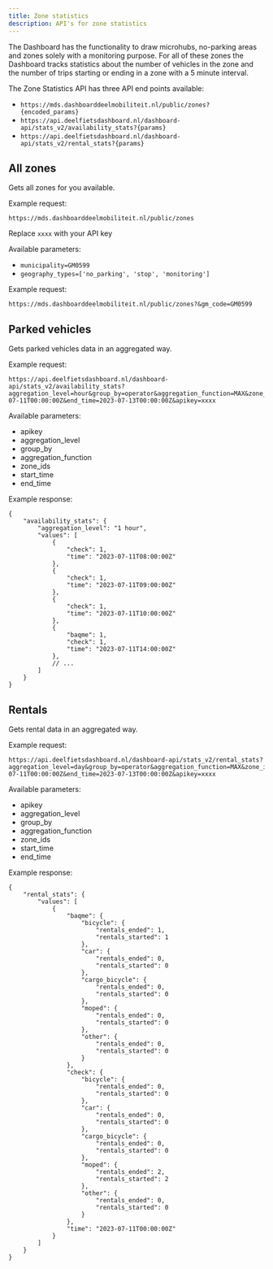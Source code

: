 ```yaml
---
title: Zone statistics
description: API's for zone statistics
---
```


The Dashboard has the functionality to draw microhubs, no-parking areas and zones solely with a monitoring purpose. For all of these zones the Dashboard tracks statistics about the number of vehicles in the zone and the number of trips starting or ending in a zone with a 5 minute interval.

The Zone Statistics API has three API end points available:

- `https://mds.dashboarddeelmobiliteit.nl/public/zones?{encoded_params}`
- `https://api.deelfietsdashboard.nl/dashboard-api/stats_v2/availability_stats?{params}`
- `https://api.deelfietsdashboard.nl/dashboard-api/stats_v2/rental_stats?{params}`

## All zones

Gets all zones for you available.

Example request:

```
https://mds.dashboarddeelmobiliteit.nl/public/zones
```

Replace `xxxx` with your API key

Available parameters:

- `municipality=GM0599`
- `geography_types=['no_parking', 'stop', 'monitoring']`

Example request:

```
https://mds.dashboarddeelmobiliteit.nl/public/zones?&gm_code=GM0599
```

## Parked vehicles

Gets parked vehicles data in an aggregated way.

Example request:

```
https://api.deelfietsdashboard.nl/dashboard-api/stats_v2/availability_stats?aggregation_level=hour&group_by=operator&aggregation_function=MAX&zone_ids=53017&start_time=2023-07-11T00:00:00Z&end_time=2023-07-13T00:00:00Z&apikey=xxxx
```

Available parameters:

- apikey
- aggregation_level
- group_by
- aggregation_function
- zone_ids
- start_time
- end_time

Example response:

```
{
    "availability_stats": {
        "aggregation_level": "1 hour",
        "values": [
            {
                "check": 1,
                "time": "2023-07-11T08:00:00Z"
            },
            {
                "check": 1,
                "time": "2023-07-11T09:00:00Z"
            },
            {
                "check": 1,
                "time": "2023-07-11T10:00:00Z"
            },
            {
                "baqme": 1,
                "check": 1,
                "time": "2023-07-11T14:00:00Z"
            },
            // ...
        ]
    }
}
```

## Rentals

Gets rental data in an aggregated way.

Example request:

```
https://api.deelfietsdashboard.nl/dashboard-api/stats_v2/rental_stats?aggregation_level=day&group_by=operator&aggregation_function=MAX&zone_ids=53017&start_time=2023-07-11T00:00:00Z&end_time=2023-07-13T00:00:00Z&apikey=xxxx
```

Available parameters:

- apikey
- aggregation_level
- group_by
- aggregation_function
- zone_ids
- start_time
- end_time

Example response:

```
{
    "rental_stats": {
        "values": [
            {
                "baqme": {
                    "bicycle": {
                        "rentals_ended": 1,
                        "rentals_started": 1
                    },
                    "car": {
                        "rentals_ended": 0,
                        "rentals_started": 0
                    },
                    "cargo_bicycle": {
                        "rentals_ended": 0,
                        "rentals_started": 0
                    },
                    "moped": {
                        "rentals_ended": 0,
                        "rentals_started": 0
                    },
                    "other": {
                        "rentals_ended": 0,
                        "rentals_started": 0
                    }
                },
                "check": {
                    "bicycle": {
                        "rentals_ended": 0,
                        "rentals_started": 0
                    },
                    "car": {
                        "rentals_ended": 0,
                        "rentals_started": 0
                    },
                    "cargo_bicycle": {
                        "rentals_ended": 0,
                        "rentals_started": 0
                    },
                    "moped": {
                        "rentals_ended": 2,
                        "rentals_started": 2
                    },
                    "other": {
                        "rentals_ended": 0,
                        "rentals_started": 0
                    }
                },
                "time": "2023-07-11T00:00:00Z"
            }
        ]
    }
}
```

